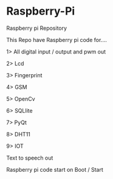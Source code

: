 # Raspberry-Pi
Raspberry pi Repository

This Repo have Raspberry pi code for....

1> All digital input / output and pwm out

2> Lcd 

3> Fingerprint

4> GSM

5> OpenCv

6> SQLlite

7> PyQt

8> DHT11

9> IOT  

Text to speech out

Raspberry pi code start on Boot / Start


